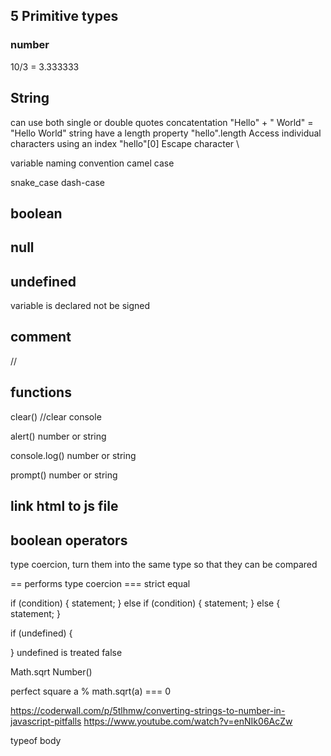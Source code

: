 ## 5 Primitive types
### number
10/3 = 3.333333

## String
can use both single or double quotes
concatentation 
"Hello" + " World" = "Hello World"
string have a length property
"hello".length
Access individual characters using an index
"hello"[0]
Escape character \

variable naming convention camel case 

snake_case
dash-case

## boolean

## null

## undefined
variable is declared not be signed

## comment 

//

## functions
clear() //clear console

alert()  number or string

console.log()  number or string

prompt() number or string


## link html to js file


## boolean operators
type coercion, turn them into the same type so that they can be compared


== performs type coercion
=== strict equal

if (condition) {
    statement;
} else if (condition) {
    statement;
} else {
    statement;
}

if (undefined) {

} undefined is treated false

Math.sqrt
Number()

perfect square 
a % math.sqrt(a) === 0

https://coderwall.com/p/5tlhmw/converting-strings-to-number-in-javascript-pitfalls
https://www.youtube.com/watch?v=enNIk06AcZw


typeof body